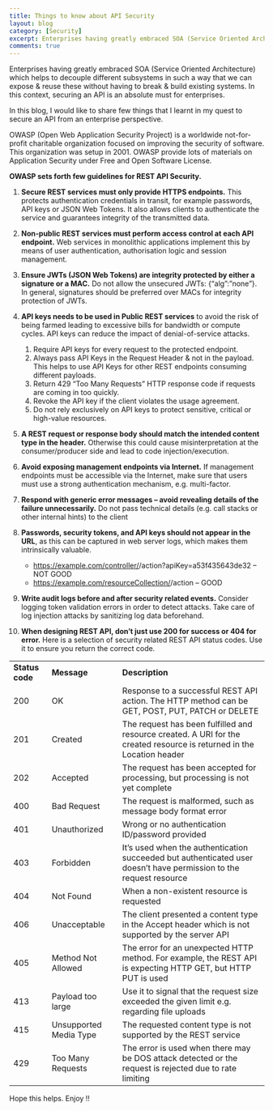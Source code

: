 ```yaml
---
title: Things to know about API Security
layout: blog
category: [Security]
excerpt: Enterprises having greatly embraced SOA (Service Oriented Architecture) which helps to decouple different subsystems in such a way that we can expose & reuse these without having to break & build existing systems. In this context, securing an API is an absolute must for enterprises. In this blog, I would like to share few things...
comments: true
---
```


Enterprises having greatly embraced SOA (Service Oriented Architecture) which helps to decouple different subsystems in such a way that we can expose & reuse these without having to break & build existing systems. In this context, securing an API is an absolute must for enterprises.

In this blog, I would like to share few things that I learnt in my quest to secure an API from an enterprise perspective.

OWASP (Open Web Application Security Project) is a worldwide not-for-profit charitable organization focused on improving the security of software. This organization was setup in 2001. OWASP provide lots of materials on Application Security under Free and Open Software License.

**OWASP sets forth few guidelines for REST API Security.**

1. **Secure REST services must only provide HTTPS endpoints.** This protects authentication credentials in transit, for example passwords, API keys or JSON Web Tokens. It also allows clients to authenticate the service and guarantees integrity of the transmitted data.

2. **Non-public REST services must perform access control at each API endpoint.** Web services in monolithic applications implement this by means of user authentication, authorisation logic and session management.

3. **Ensure JWTs (JSON Web Tokens) are integrity protected by either a signature or a MAC.** Do not allow the unsecured JWTs: {“alg”:”none”}. In general, signatures should be preferred over MACs for integrity protection of JWTs.

4. **API keys needs to be used in Public REST services** to avoid the risk of being farmed leading to excessive bills for bandwidth or compute cycles. API keys can reduce the impact of denial-of-service attacks.

   1. Require API keys for every request to the protected endpoint.
   2. Always pass API Keys in the Request Header & not in the payload. This helps to use API Keys for other REST endpoints consuming different payloads.
   3. Return 429 “Too Many Requests” HTTP response code if requests are coming in too quickly.
   4. Revoke the API key if the client violates the usage agreement.
   5. Do not rely exclusively on API keys to protect sensitive, critical or high-value resources.

5. **A REST request or response body should match the intended content type in the header.** Otherwise this could cause misinterpretation at the consumer/producer side and lead to code injection/execution.

6. **Avoid exposing management endpoints via Internet.** If management endpoints must be accessible via the Internet, make sure that users must use a strong authentication mechanism, e.g. multi-factor.

7. **Respond with generic error messages – avoid revealing details of the failure unnecessarily.** Do not pass technical details (e.g. call stacks or other internal hints) to the client

8. **Passwords, security tokens, and API keys should not appear in the URL**, as this can be captured in web server logs, which makes them intrinsically valuable.

   - https://example.com/controller/<id>/action?apiKey=a53f435643de32 – NOT GOOD
   - https://example.com/resourceCollection/<id>/action – GOOD

9. **Write audit logs before and after security related events.** Consider logging token validation errors in order to detect attacks. Take care of log injection attacks by sanitizing log data beforehand.

10. **When designing REST API, don’t just use 200 for success or 404 for error.** Here is a selection of security related REST API status codes. Use it to ensure you return the correct code.

<table><tbody><tr><td>
  <strong>Status code</strong>
  </td><td>
  <strong>Message</strong>
  </td><td>
  <strong>Description</strong>
  </td></tr><tr><td>
  200
  </td><td>
  OK
  </td><td>
  Response
  to a successful REST API action. The HTTP method can be GET, POST, PUT, PATCH
  or DELETE
  </td></tr><tr><td>
  201
  </td><td>
  Created
  </td><td>
  The
  request has been fulfilled and resource created. A URI for the created
  resource is returned in the Location header
  </td></tr><tr><td>
  202
  </td><td>
  Accepted
  </td><td>
  The
  request has been accepted for processing, but processing is not yet complete
  </td></tr><tr><td>
  400
  </td><td>
  Bad Request
  </td><td>
  The
  request is malformed, such as message body format error
  </td></tr><tr><td>
  401
  </td><td>
  Unauthorized
  </td><td>
  Wrong
  or no authentication ID/password provided
  </td></tr><tr><td>
  403
  </td><td>
  Forbidden
  </td><td>
  It’s
  used when the authentication succeeded but authenticated user doesn’t have
  permission to the request resource
  </td></tr><tr><td>
  404
  </td><td>
  Not
  Found
  </td><td>
  When a
  non-existent resource is requested
  </td></tr><tr><td>
  406
  </td><td>
  Unacceptable
  </td><td>
  The
  client presented a content type in the Accept header which is not supported
  by the server API
  </td></tr><tr><td>
  405
  </td><td>
  Method
  Not Allowed
  </td><td>
  The
  error for an unexpected HTTP method. For example, the REST API is expecting
  HTTP GET, but HTTP PUT is used
  </td></tr><tr><td>
  413
  </td><td>
  Payload
  too large
  </td><td>
  Use it
  to signal that the request size exceeded the given limit e.g. regarding file
  uploads
  </td></tr><tr><td>
  415
  </td><td>
  Unsupported
  Media Type
  </td><td>
  The
  requested content type is not supported by the REST service
  </td></tr><tr><td>
  429
  </td><td>
  Too
  Many Requests
  </td><td>
  The
  error is used when there may be DOS attack detected or the request is
  rejected due to rate limiting
  </td></tr></tbody></table>

Hope this helps. Enjoy !!
